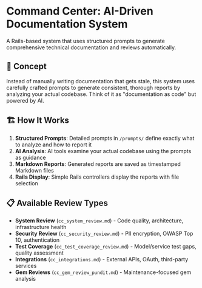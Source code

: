 # Command Center: AI-Driven Documentation System

A Rails-based system that uses structured prompts to generate comprehensive technical documentation and reviews automatically.

## 🎯 Concept

Instead of manually writing documentation that gets stale, this system uses carefully crafted prompts to generate consistent, thorough reports by analyzing your actual codebase. Think of it as "documentation as code" but powered by AI.

## 🏗️ How It Works

1. **Structured Prompts**: Detailed prompts in `/prompts/` define exactly what to analyze and how to report it
2. **AI Analysis**: AI tools examine your actual codebase using the prompts as guidance
3. **Markdown Reports**: Generated reports are saved as timestamped Markdown files
4. **Rails Display**: Simple Rails controllers display the reports with file selection

## 📋 Available Review Types

- **System Review** (`cc_system_review.md`) - Code quality, architecture, infrastructure health
- **Security Review** (`cc_security_review.md`) - PII encryption, OWASP Top 10, authentication
- **Test Coverage** (`cc_test_coverage_review.md`) - Model/service test gaps, quality assessment  
- **Integrations** (`cc_integrations.md`) - External APIs, OAuth, third-party services
- **Gem Reviews** (`cc_gem_review_pundit.md`) - Maintenance-focused gem analysis

